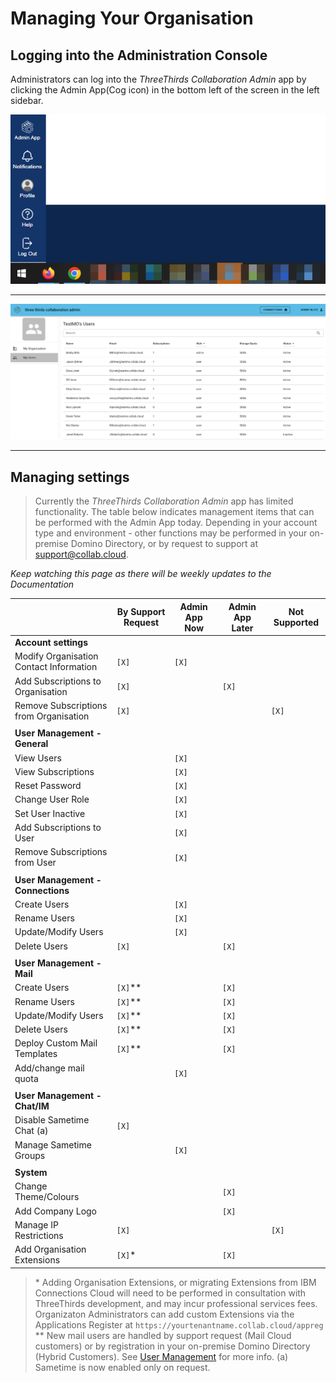 # Managing Your Organisation

## Logging into the Administration Console

Administrators can log into the _ThreeThirds Collaboration Admin_ app by clicking the Admin App(Cog icon) in the bottom left of the screen in the left sidebar.

![Admin Link](/assets/images/screen-shots/admin/admin-cog.png)

---

![Admin App](/assets/images/screen-shots/admin/admin-app-1.png)

---

## Managing settings

> Currently the _ThreeThirds Collaboration Admin_ app has limited functionality. The table below indicates management items that can be performed with the Admin App today.
> Depending in your account type and environment - other functions may be performed in your on-premise Domino Directory, or by request to support at [support@collab.cloud](mailto:support@collab.cloud).

_Keep watching this page as there will be weekly updates to the Documentation_

|                                         | By Support Request | Admin App Now | Admin App Later | Not Supported |
| --------------------------------------- | ------------------ | ------------- | --------------- | ------------- |
| **Account settings**       |                    |               |                 |               |
| Modify Organisation Contact Information | `[X]`              | `[X]`         |                 |               |
| Add Subscriptions to Organisation       | `[X]`              |               | `[X]`           |               |
| Remove Subscriptions from Organisation  | `[X]`              |               |                 | `[X]`         |
|                                         |                    |               |                 |               |
| **User Management - General** |                    |               |                 |               |
| View Users                              |                    | `[X]`         |                 |               |
| View Subscriptions                      |                    | `[X]`         |                 |               |
| Reset Password                          |                    | `[X]`         |                 |               |
| Change User Role                        |                    | `[X]`         |                 |               |
| Set User Inactive                       |                    | `[X]`         |                 |               |
| Add Subscriptions to User               |                    | `[X]`         |                 |               |
| Remove Subscriptions from User          |                    | `[X]`         |                 |               |
|                                         |                    |               |                 |               |
| **User Management - Connections** |                    |               |                 |               |
| Create Users                            |                    | `[X]`         |                 |               |
| Rename Users                            |                    | `[X]`         |                 |               |
| Update/Modify Users                     |                    | `[X]`         |                 |               |
| Delete Users                            | `[X]`              |               | `[X]`           |               |
|                                         |                    |               |                 |               |
| **User Management - Mail** |                    |               |                 |               |
| Create Users                            | `[X]`\**           |               | `[X]`           |               |
| Rename Users                            | `[X]`\**           |               | `[X]`           |               |
| Update/Modify Users                     | `[X]`\**           |               | `[X]`           |               |
| Delete Users                            | `[X]`\**           |               | `[X]`           |               |
| Deploy Custom Mail Templates            | `[X]`\**           |               | `[X]`           |               |
| Add/change mail quota                   |                    | `[X]`         |                 |               |
|                                         |                    |               |                 |               |
| **User Management - Chat/IM** |                    |               |                 |               |
| Disable Sametime Chat (a)                  | `[X]`              |               |                 |               |
| Manage Sametime Groups                    |                    | `[X]`          |                 |               |
|                                         |                    |               |                 |               |
| **System**                 |                    |               |                 |               |
| Change Theme/Colours                    |                    |               | `[X]`           |               |
| Add Company Logo                        |                    |               | `[X]`           |               |
| Manage IP Restrictions                  | `[X]`              |               |            | `[X]`        |
| Add Organisation Extensions             | `[X]`\*            |               | `[X]`           |               |

> \* Adding Organisation Extensions, or migrating Extensions from IBM Connections Cloud will need to be performed in consultation with ThreeThirds development, and may incur professional services fees.  
> Organizaton Administrators can add custom Extensions via the Applications Register at `https://yourtenantname.collab.cloud/appreg`  
> \** New mail users are handled by support request (Mail Cloud customers) or by registration in your on-premise Domino Directory (Hybrid Customers). See [User Management](https://docs.st.collab.cloud/admin/manage-users/) for more info.
> (a) Sametime is now enabled only on request.
